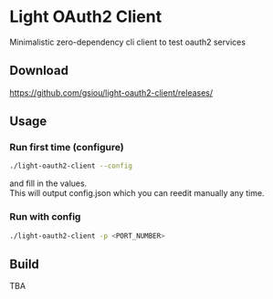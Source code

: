 # Light OAuth2 Client   
Minimalistic zero-dependency cli client to test oauth2 services

## Download
https://github.com/gsiou/light-oauth2-client/releases/

## Usage
### Run first time (configure)
```sh
./light-oauth2-client --config
```
and fill in the values.   
This will output config.json which you can reedit manually any time.

### Run with config
```sh
./light-oauth2-client -p <PORT_NUMBER>
```

## Build
TBA
